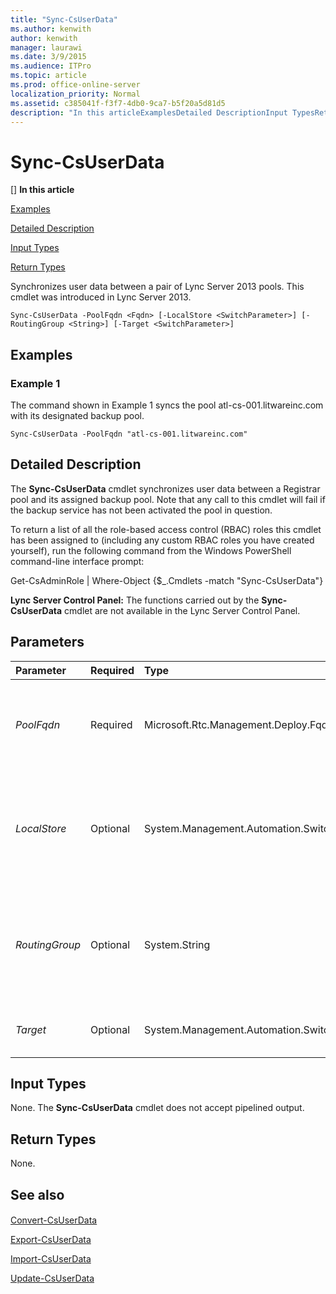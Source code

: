 ```yaml
---
title: "Sync-CsUserData"
ms.author: kenwith
author: kenwith
manager: laurawi
ms.date: 3/9/2015
ms.audience: ITPro
ms.topic: article
ms.prod: office-online-server
localization_priority: Normal
ms.assetid: c385041f-f3f7-4db0-9ca7-b5f20a5d81d5
description: "In this articleExamplesDetailed DescriptionInput TypesReturn Types"
---
```


# Sync-CsUserData
[]
 **In this article**
  
[Examples](#Examples)
  
[Detailed Description](#DetailedDescription)
  
[Input Types](#InputTypes)
  
[Return Types](#ReturnTypes)
  
Synchronizes user data between a pair of Lync Server 2013 pools. This cmdlet was introduced in Lync Server 2013.
  
```
Sync-CsUserData -PoolFqdn <Fqdn> [-LocalStore <SwitchParameter>] [-RoutingGroup <String>] [-Target <SwitchParameter>]
```

## Examples
<a name="Examples"> </a>

### Example 1

The command shown in Example 1 syncs the pool atl-cs-001.litwareinc.com with its designated backup pool.
  
```
Sync-CsUserData -PoolFqdn "atl-cs-001.litwareinc.com"
```

## Detailed Description
<a name="DetailedDescription"> </a>

The **Sync-CsUserData** cmdlet synchronizes user data between a Registrar pool and its assigned backup pool. Note that any call to this cmdlet will fail if the backup service has not been activated the pool in question. 
  
To return a list of all the role-based access control (RBAC) roles this cmdlet has been assigned to (including any custom RBAC roles you have created yourself), run the following command from the Windows PowerShell command-line interface prompt:
  
Get-CsAdminRole | Where-Object {$_.Cmdlets -match "Sync-CsUserData"}
  
 **Lync Server Control Panel:** The functions carried out by the **Sync-CsUserData** cmdlet are not available in the Lync Server Control Panel. 
  
## Parameters
<a name="DetailedDescription"> </a>

|**Parameter**|**Required**|**Type**|**Description**|
|:-----|:-----|:-----|:-----|
| _PoolFqdn_ <br/> |Required  <br/> |Microsoft.Rtc.Management.Deploy.Fqdn  <br/> |Fully qualified domain name of the primary Lync Server 2013 pool. For example:  <br/> -PoolFqdn "atl-cs-001.litwareinc.com"  <br/> |
| _LocalStore_ <br/> |Optional  <br/> |System.Management.Automation.SwitchParameter  <br/> |Retrieves the user data from the local replica of the Central Management store rather than from the Central Management store itself.  <br/> |
| _RoutingGroup_ <br/> |Optional  <br/> |System.String  <br/> |Enables you to synchronize data only for the specified routing groups. Routing groups are used to indicate the Front End server that users register with.  <br/> |
| _Target_ <br/> |Optional  <br/> |System.Management.Automation.SwitchParameter  <br/> |Synchronizes data with the preassigned backup pool.  <br/> |
   
## Input Types
<a name="InputTypes"> </a>

None. The **Sync-CsUserData** cmdlet does not accept pipelined output. 
  
## Return Types
<a name="ReturnTypes"> </a>

None.
  
## See also
<a name="ReturnTypes"> </a>

#### 

[Convert-CsUserData](convert-csuserdata.md)
  
[Export-CsUserData](export-csuserdata.md)
  
[Import-CsUserData](import-csuserdata.md)
  
[Update-CsUserData](update-csuserdata.md)

